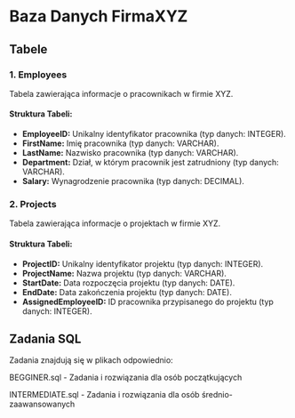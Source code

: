 # Baza Danych FirmaXYZ

## Tabele

### 1. Employees
Tabela zawierająca informacje o pracownikach w firmie XYZ.

#### Struktura Tabeli:
- **EmployeeID:** Unikalny identyfikator pracownika (typ danych: INTEGER).
- **FirstName:** Imię pracownika (typ danych: VARCHAR).
- **LastName:** Nazwisko pracownika (typ danych: VARCHAR).
- **Department:** Dział, w którym pracownik jest zatrudniony (typ danych: VARCHAR).
- **Salary:** Wynagrodzenie pracownika (typ danych: DECIMAL).

### 2. Projects
Tabela zawierająca informacje o projektach w firmie XYZ.

#### Struktura Tabeli:
- **ProjectID:** Unikalny identyfikator projektu (typ danych: INTEGER).
- **ProjectName:** Nazwa projektu (typ danych: VARCHAR).
- **StartDate:** Data rozpoczęcia projektu (typ danych: DATE).
- **EndDate:** Data zakończenia projektu (typ danych: DATE).
- **AssignedEmployeeID:** ID pracownika przypisanego do projektu (typ danych: INTEGER).

## Zadania SQL
Zadania znajdują się w plikach odpowiednio:

BEGGINER.sql - Zadania i rozwiązania dla osób początkujących

INTERMEDIATE.sql - Zadania i rozwiązania dla osób średnio-zaawansowanych
